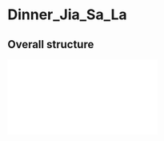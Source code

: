 # Dinner_Jia_Sa_La

## Overall structure 

![Dinner Jia Sa overall structure](./imgs/dinner_jia_sa_overview.pdf?raw=true)
